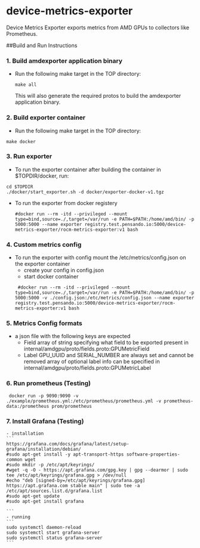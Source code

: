 # device-metrics-exporter
Device Metrics Exporter exports metrics from AMD GPUs to collectors like Prometheus.

##Build and Run Instructions

### 1. Build amdexporter application binary
-  Run the following make target in the TOP directory:
   ```
   make all
   ```
   This will also generate the required protos to build the amdexporter application
   binary.

### 2. Build exporter container
  -  Run the following make target in the TOP directory:
   ```
   make docker
   ```
### 3. Run exporter
  - To run the exporter container after building the container in $TOPDIR/docker, run:
   ```
   cd $TOPDIR
  ./docker/start_exporter.sh -d docker/exporter-docker-v1.tgz
  ```
- To run the exporter from docker registery
  ```
  #docker run --rm -itd --privileged --mount type=bind,source=./,target=/var/run -e PATH=$PATH:/home/amd/bin/ -p 5000:5000 --name exporter registry.test.pensando.io:5000/device-metrics-exporter/rocm-metrics-exporter:v1 bash
  ```
### 4. Custom metrics config
- To run the exporter with config mount the /etc/metrics/config.json on the
  exporter container 
	- create your config in config.json
	- start docker container
   ```
  	#docker run --rm -itd --privileged --mount type=bind,source=./,target=/var/run -e PATH=$PATH:/home/amd/bin/ -p 5000:5000 -v ./config.json:/etc/metrics/config.json --name exporter registry.test.pensando.io:5000/device-metrics-exporter/rocm-metrics-exporter:v1 bash
   ```
### 5. Metrics Config formats
- a json file with the following keys are expected
    - Field
        array of string specifying what field to be exported
        present in internal/amdgpu/proto/fields.proto:GPUMetricField
    - Label
        GPU_UUID and SERIAL_NUMBER are always set and cannot be removed 
        array of optional label info can be specified in
        internal/amdgpu/proto/fields.proto:GPUMetricLabel

### 6. Run prometheus (Testing)
   ```
	docker run -p 9090:9090 -v ./example/prometheus.yml:/etc/prometheus/prometheus.yml -v prometheus-data:/prometheus prom/prometheus
   ```
### 7. Install Grafana (Testing)
    - installation
    ```
    https://grafana.com/docs/grafana/latest/setup-grafana/installation/debian/
    #sudo apt-get install -y apt-transport-https software-properties-common wget
    #sudo mkdir -p /etc/apt/keyrings/
    #wget -q -O - https://apt.grafana.com/gpg.key | gpg --dearmor | sudo tee /etc/apt/keyrings/grafana.gpg > /dev/null
    #echo "deb [signed-by=/etc/apt/keyrings/grafana.gpg] https://apt.grafana.com stable main" | sudo tee -a /etc/apt/sources.list.d/grafana.list
    #sudo apt-get update
    #sudo apt-get install grafana

    ```
    - running
    ```
    sudo systemctl daemon-reload
    sudo systemctl start grafana-server
    sudo systemctl status grafana-server
    ```
